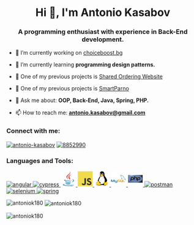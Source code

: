 <h1 align="center">Hi 👋, I'm Antonio Kasabov</h1>
<h3 align="center">A programming enthusiast with experience in Back-End development.</h3>

- 🔭 I’m currently working on [choiceboost.bg](https://choiceboost.bg/)

- 🌱 I’m currently learning **programming design patterns.**

- 🔭 One of my previous projects is [Shared Ordering Website](https://github.com/AntonioK180/sharedordering)

- 🔭 One of my previous projects is [SmartParno](https://github.com/AntonioK180/SmartParno)

- 💬 Ask me about: **OOP, Back-End, Java, Spring, PHP.**

- 📫 How to reach me: **antonio.kasabov@gmail.com**

<h3 align="left">Connect with me:</h3>
<p align="left">
<a href="https://linkedin.com/in/antonio-kasabov" target="blank"><img align="center" src="https://raw.githubusercontent.com/rahuldkjain/github-profile-readme-generator/master/src/images/icons/Social/linked-in-alt.svg" alt="antonio-kasabov" height="30" width="40" /></a>
<a href="https://stackoverflow.com/users/8852990" target="blank"><img align="center" src="https://raw.githubusercontent.com/rahuldkjain/github-profile-readme-generator/master/src/images/icons/Social/stack-overflow.svg" alt="8852990" height="30" width="40" /></a>
</p>

<h3 align="left">Languages and Tools:</h3>
<p align="left"> <a href="https://angular.io" target="_blank" rel="noreferrer"> <img src="https://angular.io/assets/images/logos/angular/angular.svg" alt="angular" width="40" height="40"/> </a> <a href="https://www.cypress.io" target="_blank" rel="noreferrer"> <img src="https://raw.githubusercontent.com/simple-icons/simple-icons/6e46ec1fc23b60c8fd0d2f2ff46db82e16dbd75f/icons/cypress.svg" alt="cypress" width="40" height="40"/> </a> <a href="https://www.java.com" target="_blank" rel="noreferrer"> <img src="https://raw.githubusercontent.com/devicons/devicon/master/icons/java/java-original.svg" alt="java" width="40" height="40"/> </a> <a href="https://developer.mozilla.org/en-US/docs/Web/JavaScript" target="_blank" rel="noreferrer"> <img src="https://raw.githubusercontent.com/devicons/devicon/master/icons/javascript/javascript-original.svg" alt="javascript" width="40" height="40"/> </a> <a href="https://www.linux.org/" target="_blank" rel="noreferrer"> <img src="https://raw.githubusercontent.com/devicons/devicon/master/icons/linux/linux-original.svg" alt="linux" width="40" height="40"/> </a> <a href="https://www.mysql.com/" target="_blank" rel="noreferrer"> <img src="https://raw.githubusercontent.com/devicons/devicon/master/icons/mysql/mysql-original-wordmark.svg" alt="mysql" width="40" height="40"/> </a> <a href="https://www.php.net" target="_blank" rel="noreferrer"> <img src="https://raw.githubusercontent.com/devicons/devicon/master/icons/php/php-original.svg" alt="php" width="40" height="40"/> </a> <a href="https://postman.com" target="_blank" rel="noreferrer"> <img src="https://www.vectorlogo.zone/logos/getpostman/getpostman-icon.svg" alt="postman" width="40" height="40"/> </a> <a href="https://www.selenium.dev" target="_blank" rel="noreferrer"> <img src="https://raw.githubusercontent.com/detain/svg-logos/780f25886640cef088af994181646db2f6b1a3f8/svg/selenium-logo.svg" alt="selenium" width="40" height="40"/> </a> <a href="https://spring.io/" target="_blank" rel="noreferrer"> <img src="https://www.vectorlogo.zone/logos/springio/springio-icon.svg" alt="spring" width="40" height="40"/> </a> </p>

<p><img align="left" src="https://github-readme-stats.vercel.app/api/top-langs?username=antoniok180&show_icons=true&locale=en&layout=compact" alt="antoniok180" /></p>

<p>&nbsp;<img align="center" src="https://github-readme-stats.vercel.app/api?username=antoniok180&show_icons=true&locale=en" alt="antoniok180" /></p>

<p><img align="center" src="https://github-readme-streak-stats.herokuapp.com/?user=antoniok180&" alt="antoniok180" /></p>
